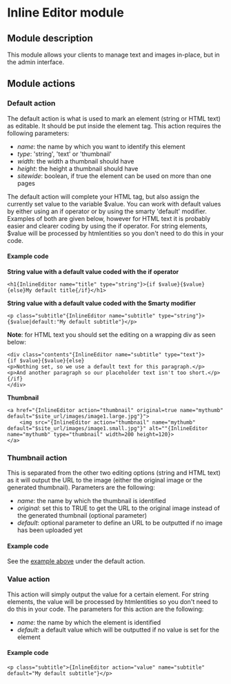 # Inline Editor module

## Module description

This module allows your clients to manage text and images in-place, but in the admin interface.

## Module actions

### Default action

The default action is what is used to mark an element (string or HTML text) as editable. It should be put inside the element tag. This action requires the following
parameters:

- _name_: the name by which you want to identify this element
- _type_: 'string', 'text' or 'thumbnail'
- _width_: the width a thumbnail should have
- _height_: the height a thumbnail should have
- _sitewide_: boolean, if true the element can be used on more than one pages

The default action will complete your HTML tag, but also assign the currently set value to the variable $value. You can work with default values by either using an
if operator or by using the smarty 'default' modifier. Examples of both are given below, however for HTML text it is probably easier and clearer coding by using the
if operator. For string elements, $value will be processed by htmlentities so you don't need to do this in your code.

#### Example code

__String value with a default value coded with the if operator__

```
<h1{InlineEditor name="title" type="string"}>{if $value}{$value}{else}My default title{/if}</h1>
```

__String value with a default value coded with the Smarty modifier__

```
<p class="subtitle"{InlineEditor name="subtitle" type="string"}>{$value|default:"My default subtitle"}</p>
```

__Note__: for HTML text you should set the editing on a wrapping div as seen below:

```
<div class="contents"{InlineEditor name="subtitle" type="text"}>
{if $value}{$value}{else}
<p>Nothing set, so we use a default text for this paragraph.</p>
<p>And another paragraph so our placeholder text isn't too short.</p>
{/if}
</div>
```

__Thumbnail__

```
<a href="{InlineEditor action="thumbnail" original=true name="mythumb" default="$site_url/images/image1.large.jpg"}">
    <img src="{InlineEditor action="thumbnail" name="mythumb" default="$site_url/images/image1.small.jpg"}" alt=""{InlineEditor name="mythumb" type="thumbnail" width=200 height=120}>
</a>
```

<a id="thumbexample"></a>
### Thumbnail action

This is separated from the other two editing options (string and HTML text) as it will output the URL to the image (either the original image or 
the generated thumbnail). Parameters are the following:

- _name_: the name by which the thumbnail is identified
- _original_: set this to TRUE to get the URL to the original image instead of the generated thumbnail (optional parameter)
- _default_: optional parameter to define an URL to be outputted if no image has been uploaded yet  

#### Example code

See the [example above](#thumbexample) under the default action.

### Value action

This action will simply output the value for a certain element. For string elements, the value will be processed by htmlentities so you don't need to do this 
in your code. The parameters for this action are the following:

- _name_: the name by which the element is identified
- _default_: a default value which will be outputted if no value is set for the element

#### Example code

```
<p class="subtitle">{InlineEditor action="value" name="subtitle" default="My default subtitle"}</p>
```